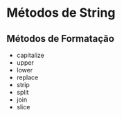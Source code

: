 # Métodos de String

## Métodos de Formatação
 - capitalize
 - upper
 - lower
 - replace
 - strip
 - split
 - join
 - slice
 

